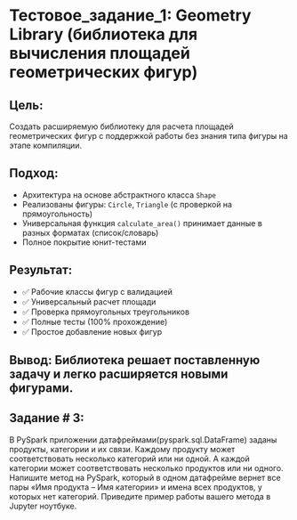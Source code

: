 # **Тестовое_задание_1:** Geometry Library (библиотека для вычисления площадей геометрических фигур)

## **Цель:** 

Создать расширяемую библиотеку для расчета площадей геометрических фигур с поддержкой работы без знания типа фигуры на этапе компиляции.

## **Подход:**
- Архитектура на основе абстрактного класса `Shape`
- Реализованы фигуры: `Circle`, `Triangle` (с проверкой на прямоугольность)
- Универсальная функция `calculate_area()` принимает данные в разных форматах (список/словарь)
- Полное покрытие юнит-тестами

## **Результат:**
- ✅ Рабочие классы фигур с валидацией
- ✅ Универсальный расчет площади
- ✅ Проверка прямоугольных треугольников  
- ✅ Полные тесты (100% прохождение)
- ✅ Простое добавление новых фигур

## **Вывод:** Библиотека решает поставленную задачу и легко расширяется новыми фигурами.

## Задание # 3:

В PySpark приложении датафреймами(pyspark.sql.DataFrame) заданы продукты, категории и их связи. Каждому продукту может соответствовать несколько категорий или ни одной. А каждой категории может соответствовать несколько продуктов или ни одного. Напишите метод на PySpark, который в одном датафрейме вернет все пары «Имя продукта – Имя категории» и имена всех продуктов, у которых нет категорий. Приведите пример работы вашего метода в Jupyter ноутбуке.
